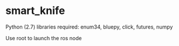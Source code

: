 # smart_knife

Python (2.7) libraries required: enum34, bluepy, click, futures, numpy

Use root to launch the ros node

